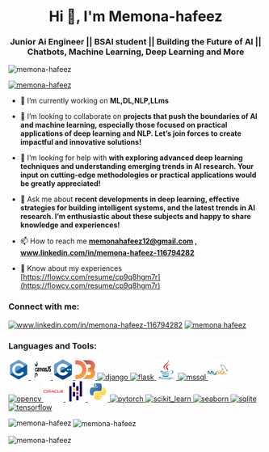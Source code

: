 <h1 align="center">Hi 👋, I'm Memona-hafeez</h1>
<h3 align="center">Junior Ai Engineer || BSAI student || Building the Future of AI || Chatbots, Machine Learning, Deep Learning and More</h3>

<p align="left"> <img src="https://komarev.com/ghpvc/?username=memona-hafeez&label=Profile%20views&color=0e75b6&style=flat" alt="memona-hafeez" /> </p>

<p align="left"> <a href="https://github.com/ryo-ma/github-profile-trophy"><img src="https://github-profile-trophy.vercel.app/?username=memona-hafeez" alt="memona-hafeez" /></a> </p>

- 🔭 I’m currently working on **ML,DL,NLP,LLms**

- 👯 I’m looking to collaborate on **projects that push the boundaries of AI and machine learning, especially those focused on practical applications of deep learning and NLP. Let’s join forces to create impactful and innovative solutions!**

- 🤝 I’m looking for help with **with exploring advanced deep learning techniques and understanding emerging trends in AI research. Your input on cutting-edge methodologies or practical applications would be greatly appreciated!**

- 💬 Ask me about **recent developments in deep learning, effective strategies for building intelligent systems, and the latest trends in AI research. I’m enthusiastic about these subjects and happy to share knowledge and experiences!**

- 📫 How to reach me **memonahafeez12@gmail.com , www.linkedin.com/in/memona-hafeez-116794282**

- 📄 Know about my experiences [https://flowcv.com/resume/cp9q8hgm7r](https://flowcv.com/resume/cp9q8hgm7r)

<h3 align="left">Connect with me:</h3>
<p align="left">
<a href="https://linkedin.com/in/www.linkedin.com/in/memona-hafeez-116794282" target="blank"><img align="center" src="https://raw.githubusercontent.com/rahuldkjain/github-profile-readme-generator/master/src/images/icons/Social/linked-in-alt.svg" alt="www.linkedin.com/in/memona-hafeez-116794282" height="30" width="40" /></a>
<a href="https://kaggle.com/memona hafeez" target="blank"><img align="center" src="https://raw.githubusercontent.com/rahuldkjain/github-profile-readme-generator/master/src/images/icons/Social/kaggle.svg" alt="memona hafeez" height="30" width="40" /></a>
</p>

<h3 align="left">Languages and Tools:</h3>
<p align="left"> <a href="https://www.cprogramming.com/" target="_blank" rel="noreferrer"> <img src="https://raw.githubusercontent.com/devicons/devicon/master/icons/c/c-original.svg" alt="c" width="40" height="40"/> </a> <a href="https://canvasjs.com" target="_blank" rel="noreferrer"> <img src="https://raw.githubusercontent.com/Hardik0307/Hardik0307/master/assets/canvasjs-charts.svg" alt="canvasjs" width="40" height="40"/> </a> <a href="https://www.w3schools.com/cpp/" target="_blank" rel="noreferrer"> <img src="https://raw.githubusercontent.com/devicons/devicon/master/icons/cplusplus/cplusplus-original.svg" alt="cplusplus" width="40" height="40"/> </a> <a href="https://d3js.org/" target="_blank" rel="noreferrer"> <img src="https://raw.githubusercontent.com/devicons/devicon/master/icons/d3js/d3js-original.svg" alt="d3js" width="40" height="40"/> </a> <a href="https://www.djangoproject.com/" target="_blank" rel="noreferrer"> <img src="https://cdn.worldvectorlogo.com/logos/django.svg" alt="django" width="40" height="40"/> </a> <a href="https://flask.palletsprojects.com/" target="_blank" rel="noreferrer"> <img src="https://www.vectorlogo.zone/logos/pocoo_flask/pocoo_flask-icon.svg" alt="flask" width="40" height="40"/> </a> <a href="https://www.java.com" target="_blank" rel="noreferrer"> <img src="https://raw.githubusercontent.com/devicons/devicon/master/icons/java/java-original.svg" alt="java" width="40" height="40"/> </a> <a href="https://www.microsoft.com/en-us/sql-server" target="_blank" rel="noreferrer"> <img src="https://www.svgrepo.com/show/303229/microsoft-sql-server-logo.svg" alt="mssql" width="40" height="40"/> </a> <a href="https://www.mysql.com/" target="_blank" rel="noreferrer"> <img src="https://raw.githubusercontent.com/devicons/devicon/master/icons/mysql/mysql-original-wordmark.svg" alt="mysql" width="40" height="40"/> </a> <a href="https://opencv.org/" target="_blank" rel="noreferrer"> <img src="https://www.vectorlogo.zone/logos/opencv/opencv-icon.svg" alt="opencv" width="40" height="40"/> </a> <a href="https://www.oracle.com/" target="_blank" rel="noreferrer"> <img src="https://raw.githubusercontent.com/devicons/devicon/master/icons/oracle/oracle-original.svg" alt="oracle" width="40" height="40"/> </a> <a href="https://pandas.pydata.org/" target="_blank" rel="noreferrer"> <img src="https://raw.githubusercontent.com/devicons/devicon/2ae2a900d2f041da66e950e4d48052658d850630/icons/pandas/pandas-original.svg" alt="pandas" width="40" height="40"/> </a> <a href="https://www.python.org" target="_blank" rel="noreferrer"> <img src="https://raw.githubusercontent.com/devicons/devicon/master/icons/python/python-original.svg" alt="python" width="40" height="40"/> </a> <a href="https://pytorch.org/" target="_blank" rel="noreferrer"> <img src="https://www.vectorlogo.zone/logos/pytorch/pytorch-icon.svg" alt="pytorch" width="40" height="40"/> </a> <a href="https://scikit-learn.org/" target="_blank" rel="noreferrer"> <img src="https://upload.wikimedia.org/wikipedia/commons/0/05/Scikit_learn_logo_small.svg" alt="scikit_learn" width="40" height="40"/> </a> <a href="https://seaborn.pydata.org/" target="_blank" rel="noreferrer"> <img src="https://seaborn.pydata.org/_images/logo-mark-lightbg.svg" alt="seaborn" width="40" height="40"/> </a> <a href="https://www.sqlite.org/" target="_blank" rel="noreferrer"> <img src="https://www.vectorlogo.zone/logos/sqlite/sqlite-icon.svg" alt="sqlite" width="40" height="40"/> </a> <a href="https://www.tensorflow.org" target="_blank" rel="noreferrer"> <img src="https://www.vectorlogo.zone/logos/tensorflow/tensorflow-icon.svg" alt="tensorflow" width="40" height="40"/> </a> </p>

<p><img align="left" src="https://github-readme-stats.vercel.app/api/top-langs?username=memona-hafeez&show_icons=true&locale=en&layout=compact" alt="memona-hafeez" /></p>

<p>&nbsp;<img align="center" src="https://github-readme-stats.vercel.app/api?username=memona-hafeez&show_icons=true&locale=en" alt="memona-hafeez" /></p>

<p><img align="center" src="https://github-readme-streak-stats.herokuapp.com/?user=memona-hafeez&" alt="memona-hafeez" /></p>

